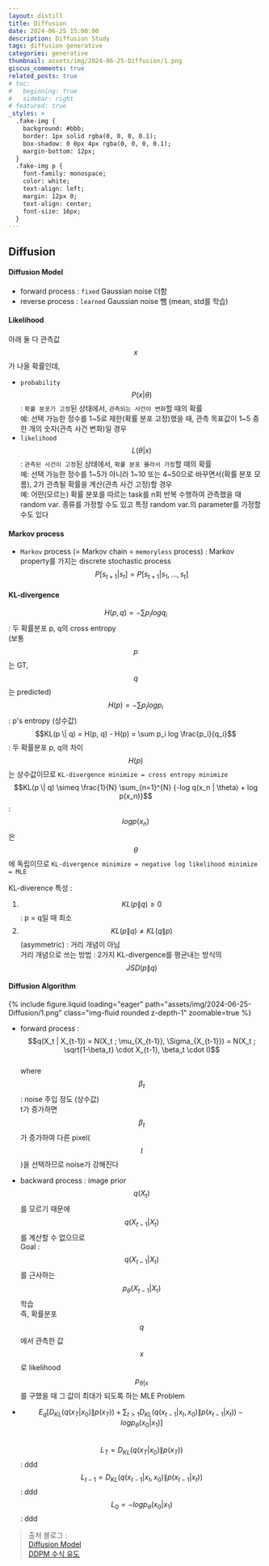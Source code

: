```yaml
---
layout: distill
title: Diffusion
date: 2024-06-25 15:00:00
description: Diffusion Study
tags: diffusion generative
categories: generative
thumbnail: assets/img/2024-06-25-Diffusion/1.png
giscus_comments: true
related_posts: true
# toc:
#   beginning: true
#   sidebar: right
# featured: true
_styles: >
  .fake-img {
    background: #bbb;
    border: 1px solid rgba(0, 0, 0, 0.1);
    box-shadow: 0 0px 4px rgba(0, 0, 0, 0.1);
    margin-bottom: 12px;
  }
  .fake-img p {
    font-family: monospace;
    color: white;
    text-align: left;
    margin: 12px 0;
    text-align: center;
    font-size: 16px;
  }
---
```


## Diffusion

#### Diffusion Model

- forward process : `fixed` Gaussian noise 더함
- reverse process : `learned` Gaussian noise 뺌 (mean, std를 학습)

#### Likelihood

아래 둘 다 관측값 $$x$$가 나올 확률인데,
- `probability` $$P(x | \theta)$$ : `확률 분포가 고정`된 상태에서, `관측되는 사건이 변화`할 때의 확률  
예: 선택 가능한 정수를 1~5로 제한(확률 분포 고정)했을 때, 관측 목표값이 1~5 중 한 개의 숫자(관측 사건 변화)일 경우
- `likelihood` $$L(\theta | x)$$ : `관측된 사건이 고정`된 상태에서, `확률 분포 몰라서 가정`할 때의 확률  
예: 선택 가능한 정수를 1~5가 아니라 1~10 또는 4~50으로 바꾸면서(확률 분포 모름), 2가 관측될 확률을 계산(관측 사건 고정)할 경우  
예: 어떤(모르는) 확률 분포를 따르는 task를 n회 반복 수행하여 관측했을 때 random var. 종류를 가정할 수도 있고 특정 random var.의 parameter를 가정할 수도 있다  

#### Markov process

- `Markov` process (= Markov chain = `memoryless` process) : Markov property를 가지는 discrete stochastic process  
$$P[s_{t+1}|s_t] = P[s_{t+1}|s_1, \ldots, s_t]$$

#### KL-divergence

$$H(p, q) = - \sum p_i log q_i$$ : 두 확률분포 p, q의 cross entropy  
(보통 $$p$$는 GT, $$q$$는 predicted)  
$$H(p) = - \sum p_i log p_i$$ : p's entropy (상수값)  
$$KL(p \| q) = H(p, q) - H(p) = \sum p_i log \frac{p_i}{q_i}$$ : 두 확률분포 p, q의 차이  
$$H(p)$$는 상수값이므로 `KL-divergence minimize = cross entropy minimize`  
$$KL(p \| q) \simeq \frac{1}{N} \sum_{n=1}^{N} {-log q(x_n | \theta) + log p(x_n)}$$ :  
$$log p(x_n)$$은 $$\theta$$에 독립이므로 `KL-divergence minimize = negative log likelihood minimize = MLE`  

KL-diverence 특성 :  
1. $$KL(p \| q) \geq 0$$ : p = q일 때 최소
2. $$KL(p \| q) \neq KL(q \| p)$$ (asymmetric) : 거리 개념이 아님  
거리 개념으로 쓰는 방법 : 2가지 KL-divergence를 평균내는 방식의 $$JSD(p \| q)$$  

#### Diffusion Algorithm

<div class="row mt-3">
    <div class="col-sm mt-3 mt-md-0">
        {% include figure.liquid loading="eager" path="assets/img/2024-06-25-Diffusion/1.png" class="img-fluid rounded z-depth-1" zoomable=true %}
    </div>
</div>

- forward process : $$q(X_t | X_{t-1}) = N(X_t ; \mu_{X_{t-1}}, \Sigma_{X_{t-1}}) = N(X_t ; \sqrt{1-\beta_t} \cdot X_{t-1}, \beta_t \cdot I)$$  
where $$\beta_t$$ : noise 주입 정도 (상수값)  
t가 증가하면 $$\beta_t$$가 증가하여 다른 pixel($$I$$)을 선택하므로 noise가 강해진다  

- backward process : image prior $$q(X_t)$$를 모르기 때문에 $$q(X_{t-1} | X_t)$$를 계산할 수 없으므로  
Goal : $$q(X_{t-1} | X_t)$$를 근사하는 $$p_{\theta}(X_{t-1} | X_t)$$ 학습  
즉, 확률분포 $$q$$에서 관측한 값 $$x$$로 likelihood $$p_{\theta | x}$$를 구했을 때 그 값이 최대가 되도록 하는 MLE Problem  

- $$E_q [D_{KL}(q(x_T | x_0) \| p(x_T)) + \sum_{t \gt 1} D_{KL}(q(x_{t-1} | x_t, x_0) \| p(x_{t-1} | x_t)) - log p_{\theta} (x_0 | x_1)]$$  
$$L_T = D_{KL}(q(x_T | x_0) \| p(x_T))$$ : ddd  
$$L_{t-1} = D_{KL}(q(x_{t-1} | x_t, x_0) \| p(x_{t-1} | x_t))$$ : ddd  
$$L_0 = - log p_{\theta} (x_0 | x_1)$$ : ddd  


> 출처 블로그 :  
[Diffusion Model](https://xoft.tistory.com/32)  
[DDPM 수식 유도](https://xoft.tistory.com/33?category=1156151)  